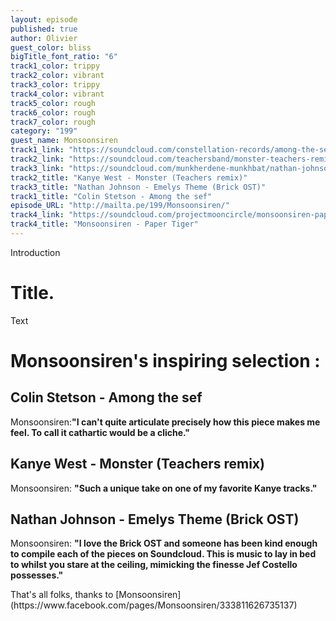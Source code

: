 ```yaml
---
layout: episode
published: true
author: Olivier
guest_color: bliss
bigTitle_font_ratio: "6"
track1_color: trippy
track2_color: vibrant
track3_color: trippy
track4_color: vibrant
track5_color: rough
track6_color: rough
track7_color: rough
category: "199"
guest_name: Monsoonsiren
track1_link: "https://soundcloud.com/constellation-records/among-the-sef"
track2_link: "https://soundcloud.com/teachersband/monster-teachers-remix"
track3_link: "https://soundcloud.com/munkherdene-munkhbat/nathan-johnson-emelys-theme"
track2_title: "Kanye West - Monster (Teachers remix)"
track3_title: "Nathan Johnson - Emelys Theme (Brick OST)"
track1_title: "Colin Stetson - Among the sef"
episode_URL: "http://mailta.pe/199/Monsoonsiren/"
track4_link: "https://soundcloud.com/projectmooncircle/monsoonsiren-paper-tiger"
track4_title: "Monsoonsiren - Paper Tiger"
---
```




<p id="introduction">Introduction</p>

# Title.

Text

# Monsoonsiren's inspiring selection :

## Colin Stetson - Among the sef
Monsoonsiren:**"**I can't quite articulate precisely how this piece makes me feel. To call it cathartic would be a cliche.**"**

## Kanye West - Monster (Teachers remix)
Monsoonsiren: **"**Such a unique take on one of my favorite Kanye tracks.**"**
 
## Nathan Johnson - Emelys Theme (Brick OST)
Monsoonsiren: **"**I love the Brick OST and someone has been kind enough to compile each of the pieces on Soundcloud. This is music to lay in bed to whilst you stare at the ceiling, mimicking the finesse Jef Costello possesses.**"**

 
<p id="outroduction">
That's all folks, thanks to [Monsoonsiren](https://www.facebook.com/pages/Monsoonsiren/333811626735137)</p>
